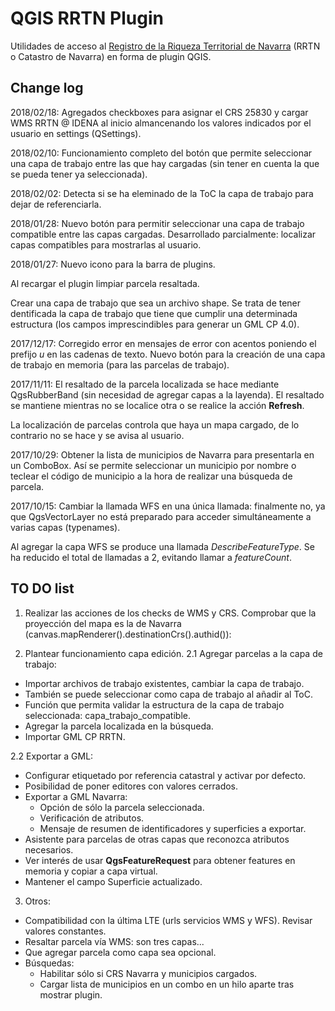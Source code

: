 # QGIS RRTN Plugin
Utilidades de acceso al [Registro de la Riqueza Territorial de Navarra](https://catastro.navarra.es) (RRTN o Catastro de Navarra) en forma de plugin QGIS.

## Change log
2018/02/18:
Agregados checkboxes para asignar el CRS 25830 y cargar WMS RRTN @ IDENA al inicio almancenando los valores indicados por el usuario en settings (QSettings).

2018/02/10:
Funcionamiento completo del botón que permite seleccionar una capa de trabajo entre las que hay cargadas (sin tener en cuenta la que se pueda tener ya seleccionada).

2018/02/02:
Detecta si se ha eleminado de la ToC la capa de trabajo para dejar de referenciarla.

2018/01/28: 
Nuevo botón para permitir seleccionar una capa de trabajo compatible entre las capas cargadas. Desarrollado parcialmente: localizar capas compatibles para mostrarlas al usuario.

2018/01/27: 
Nuevo icono para la barra de plugins.

Al recargar el plugin limpiar parcela resaltada.

Crear una capa de trabajo que sea un archivo shape. Se trata de tener  dentificada la capa de trabajo que tiene que cumplir una determinada estructura (los campos imprescindibles para generar un GML CP 4.0).

2017/12/17:
Corregido error en mensajes de error con acentos poniendo el prefijo _u_ en las cadenas de texto. Nuevo botón para la creación de una capa de trabajo en memoria (para las parcelas de trabajo).

2017/11/11:
El resaltado de la parcela localizada se hace mediante QgsRubberBand (sin necesidad de agregar capas a la layenda). El resaltado se mantiene mientras no se localice otra o se realice la acción **Refresh**.

La localización de parcelas controla que haya un mapa cargado, de lo contrario no se hace y se avisa al usuario.

2017/10/29: 
Obtener la lista de municipios de Navarra para presentarla en un ComboBox. Así se permite seleccionar un municipio por nombre o teclear el código de municipio a la hora de realizar una búsqueda de parcela.

2017/10/15: 
Cambiar la llamada WFS en una única llamada: finalmente no, ya que QgsVectorLayer no está preparado para acceder simultáneamente a varias capas (typenames).

Al agregar la capa WFS se produce una llamada _DescribeFeatureType_.
Se ha reducido el total de llamadas a 2, evitando llamar a _featureCount_.

## TO DO list
1. Realizar las acciones de los checks de WMS y CRS.
Comprobar que la proyección del mapa es la de Navarra (canvas.mapRenderer().destinationCrs().authid()):

2. Plantear funcionamiento capa edición.
2.1 Agregar parcelas a la capa de trabajo:
- Importar archivos de trabajo existentes, cambiar la capa de trabajo.
- También se puede seleccionar como capa de trabajo al añadir al ToC.
- Función que permita validar la estructura de la capa de trabajo seleccionada: capa_trabajo_compatible.
- Agregar la parcela localizada en la búsqueda.
- Importar GML CP RRTN.

2.2 Exportar a GML:
- Configurar etiquetado por referencia catastral y activar por defecto.
- Posibilidad de poner editores con valores cerrados.
- Exportar a GML Navarra: 
    - Opción de sólo la parcela seleccionada.
    - Verificación de atributos.
    - Mensaje de resumen de identificadores y superficies a exportar.
- Asistente para parcelas de otras capas que reconozca atributos necesarios.
- Ver interés de usar **QgsFeatureRequest** para obtener features en memoria y copiar a capa virtual.
- Mantener el campo Superficie actualizado.

3. Otros:
- Compatibilidad con la última LTE (urls servicios WMS y WFS). Revisar valores constantes.
- Resaltar parcela vía WMS: son tres capas...
- Que agregar parcela como capa sea opcional.
- Búsquedas:
    - Habilitar sólo si CRS Navarra y municipios cargados.
    - Cargar lista de municipios en un combo en un hilo aparte tras mostrar plugin.
